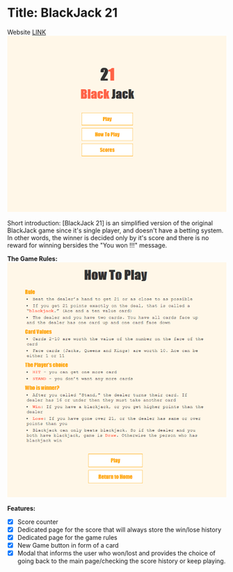 # Title: BlackJack 21
Website [LINK](https://antoniobaciu.github.io/js-21-card-game/)
![](resources/game-preview.png)

Short introduction:
[BlackJack 21] is an simplified version of the original BlackJack game since it's single player,
and doesn't have a betting system.
In other words, the winner is decided only by it's score and there is no reward for winning
bersides the "You won !!!" message.

__The Game Rules:__
![](resources/rules-preview.png)

__Features:__

- [x] Score counter
- [x] Dedicated page for the score that will always store the win/lose history
- [x] Dedicated page for the game rules
- [x] New Game button in form of a card
- [x] Modal that informs the user who won/lost and provides the choice of going back to the main page/checking the score history or keep playing. 
